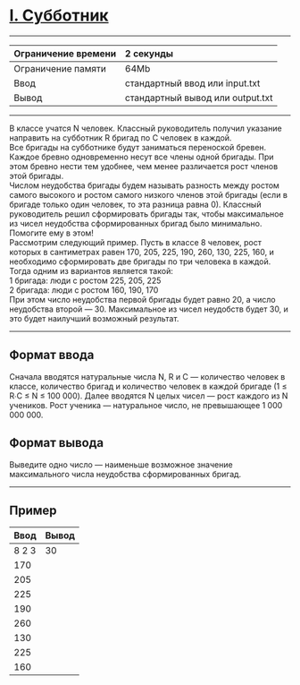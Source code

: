 # [I. Субботник](https://contest.yandex.ru/contest/27844/problems/I/)

---
| Ограничение времени | 2 секунды |
| :--- | :--- |
| Ограничение памяти | 64Mb |
| Ввод | стандартный ввод или input.txt |
| Вывод | стандартный вывод или output.txt |
---
В классе учатся N человек. Классный руководитель получил указание направить на субботник R бригад по С человек в каждой.  
Все бригады на субботнике будут заниматься переноской бревен. Каждое бревно одновременно несут все члены одной бригады. При этом бревно нести тем удобнее, чем менее различается рост членов этой бригады.  
Числом неудобства бригады будем называть разность между ростом самого высокого и ростом самого низкого членов этой бригады (если в бригаде только один человек, то эта разница равна 0). Классный руководитель решил сформировать бригады так, чтобы максимальное из чисел неудобства сформированных бригад было минимально. Помогите ему в этом!  
Рассмотрим следующий пример. Пусть в классе 8 человек, рост которых в сантиметрах равен 170, 205, 225, 190, 260, 130, 225, 160, и необходимо сформировать две бригады по три человека в каждой. Тогда одним из вариантов является такой:  
1 бригада: люди с ростом 225, 205, 225  
2 бригада: люди с ростом 160, 190, 170  
При этом число неудобства первой бригады будет равно 20, а число неудобства второй — 30. Максимальное из чисел неудобств будет 30, и это будет наилучший возможный результат.

---
## Формат ввода
Сначала вводятся натуральные числа N, R и C — количество человек в классе, количество бригад и количество человек в каждой бригаде (1 ≤ R∙C ≤ N ≤ 100 000). Далее вводятся N целых чисел — рост каждого из N учеников. Рост ученика — натуральное число, не превышающее 1 000 000 000.

## Формат вывода
Выведите одно число — наименьше возможное значение максимального числа неудобства сформированных бригад.

---
## Пример

| Ввод | Вывод |
| :--- | :--- |
| 8 2 3 | 30 |
| 170 |  |
| 205 |  |
| 225 |  |
| 190 |  |
| 260 |  |
| 130 |  |
| 225 |  |
| 160 |  |
